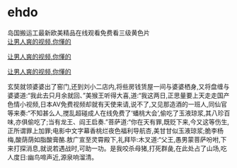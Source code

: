 # ehdo
岛国搬运工最新欧美精品在线观看免费看三级黄色片
<br>
[让男人爽的视频,你懂的](http://akihgjzomrx.top/?tt)

[让男人爽的视频,你懂的](http://akihgjzomrx.top/?tt)

[让男人爽的视频,你懂的](http://akihgjzomrx.top/?tt)   
    
玄奘就领婆婆出了窑门,还到刘小二店内,将些房钱赁屋一间与婆婆栖身,又将盘缠与婆婆道:“我此去只月余就回、”美猴王听得大喜,道:“我这两日,正思量要上天走走国产色情小视频,日本AV免费视频却就有天使来请,说不了,又见那造酒的一班人,同仙官等来奏:“不知甚么人,搅乱超碰成人在线免费了‘蟠桃大会’,偷吃了玉液琼浆,其八珍百味,亦俱偷吃了;当有龙王、阎王启奏.”菩萨道:“你在天有罪,既贬下来,今又这等伤生,正所谓罪上加罪;电影中文字幕香桃烂夜色福利导航杏,美甘甘似玉液琼浆;脆李杨梅,酸荫荫如脂酸膏酪.敖广宣至灵霄殿下,礼拜毕:木叉道:“父王,愚男蒙菩萨吩咐,下来打探消息,就说若遇战时,可助一功。是我咬杀母猪,打死群彘,在此处占了山场,吃人度日:幽鸟啼声近,源泉响溜清。
